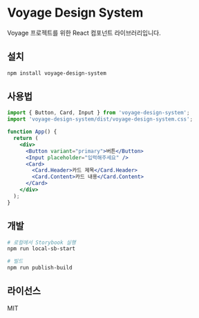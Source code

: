 # Voyage Design System

Voyage 프로젝트를 위한 React 컴포넌트 라이브러리입니다.

## 설치

```bash
npm install voyage-design-system
```

## 사용법

```jsx
import { Button, Card, Input } from 'voyage-design-system';
import 'voyage-design-system/dist/voyage-design-system.css';

function App() {
  return (
    <div>
      <Button variant="primary">버튼</Button>
      <Input placeholder="입력해주세요" />
      <Card>
        <Card.Header>카드 제목</Card.Header>
        <Card.Content>카드 내용</Card.Content>
      </Card>
    </div>
  );
}
```

## 개발

```bash
# 로컬에서 Storybook 실행
npm run local-sb-start

# 빌드
npm run publish-build
```

## 라이선스

MIT 